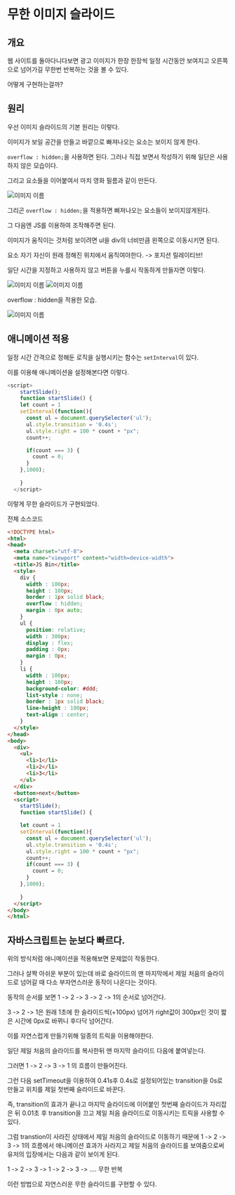 # 무한 이미지 슬라이드

## 개요

웹 사이트를 돌아다니다보면 광고 이미지가 한장 한장씩 일정 시간동안 보여지고 오른쪽으로 넘어가길 무한번 반복하는 것을 볼 수 있다.

어떻게 구현하는걸까?

## 원리

우선 이미지 슬라이드의 기본 원리는 이렇다.

이미지가 보일 공간을 만들고 바깥으로 빠져나오는 요소는 보이지 않게 한다.

`overflow : hidden;`을 사용하면 된다. 그러나 직접 보면서 작성하기 위해 일단은 사용하지 않은 모습이다.

그리고 요소들을 이어붙여서 마치 영화 필름과 같이 만든다.

![이미지 이름](../스크린샷%202024-04-16%20시간:%2022.23.08.png)

그리곤 `overflow : hidden;`을 적용하면 삐져나오는 요소들이 보이지않게된다.

그 다음엔 JS를 이용하여 조작해주면 된다.

이미지가 움직이는 것처럼 보이려면 ul을 div의 너비만큼 왼쪽으로 이동시키면 된다.

요소 자기 자신이 원래 정해진 위치에서 움직여야한다. -> 포지션 릴레이티브!

일단 시간을 지정하고 사용하지 않고 버튼을 누를시 작동하게 만들자면 이렇다.

![이미지 이름](../스크린샷%202024-04-16%20시간:%2022.41.56.png)
![이미지 이름](../스크린샷%202024-04-16%20시간:%2022.42.07.png)

overflow : hidden을 적용한 모습.

![이미지 이름](../스크린샷%202024-04-16%20시간:%2022.43.27.png)

## 애니메이션 적용

일정 시간 간격으로 정해둔 로직을 실행시키는 함수는 `setInterval`이 있다.

이를 이용해 애니메이션을 설정해본다면 이렇다.

```js
<script>
    startSlide();
    function startSlide() {
    let count = 1
    setInterval(function(){
      const ul = document.querySelector('ul');
      ul.style.transition = '0.4s';
      ul.style.right = 100 * count + "px";
      count++;

      if(count === 3) {
        count = 0;
      }
    },1000);
 
    }   
  </script>
```
이렇게 무한 슬라이드가 구현되었다.

전체 소스코드
```html
<!DOCTYPE html>
<html>
<head>
  <meta charset="utf-8">
  <meta name="viewport" content="width=device-width">
  <title>JS Bin</title>
  <style>
    div {
      width : 100px;
      height : 100px;
      border : 1px solid black;
      overflow : hidden;   
      margin : 0px auto;
    }
    ul {
      position: relative;
      width : 300px;
      display : flex;
      padding : 0px;
      margin : 0px;
    }
    li {
      width : 100px;
      height : 100px;
      background-color: #ddd;
      list-style : none;
      border : 1px solid black;
      line-height : 100px;
      text-align : center;
    }
  </style>
</head>
<body>
  <div>
    <ul>
      <li>1</li>
      <li>2</li>
      <li>3</li>
    </ul>
  </div>
  <button>next</button>
  <script>
    startSlide();
    function startSlide() {

    let count = 1
    setInterval(function(){
      const ul = document.querySelector('ul');
      ul.style.transition = '0.4s';
      ul.style.right = 100 * count + "px";
      count++;
      if(count === 3) {
        count = 0;
      }
    },1000);
 
    }   
  </script>
</body>
</html>
```

## 자바스크립트는 눈보다 빠르다.

위의 방식처럼 애니메이션을 적용해보면 문제없이 작동한다.

그러나 살짝 아쉬운 부분이 있는데 바로 슬라이드의 맨 마지막에서 제일 처음의 슬라이드로 넘어갈 때 다소 부자연스러운 동작이 나온다는 것이다.

동작의 순서를 보면 1 -> 2 -> 3 -> 2 -> 1의 순서로 넘어간다.

3 -> 2 -> 1은 원래 1초에 한 슬라이드씩(+100px) 넘어가 right값이 300px인 것이 짧은 시간에 0px로 바뀌니 후다닥 넘어간다.

이를 자연스럽게 만들기위해 일종의 트릭을 이용해야한다.

일단 제일 처음의 슬라이드를 복사한뒤 맨 마지막 슬라이드 다음에 붙여넣는다.

그러면 1 -> 2 -> 3 -> 1 의 흐름이 만들어진다. 

그런 다음 setTimeout을 이용하여 0.41s후 0.4s로 설정되어있는 transition을 0s로 만들고 위치를 제일 첫번째 슬라이드로 바꾼다.

 즉, transition의 효과가 끝나고 마지막 슬라이드에 이어붙인 첫번째 슬라이드가 자리잡은 뒤 0.01초 후 transition을 끄고 제일 처음 슬라이드로 이동시키는 트릭을 사용할 수 있다.

그럼 transtion이 사라진 상태에서 제일 처음의 슬라이드로 이동하기 때문에
 1 -> 2 -> 3 -> 1의 흐름에서 애니메이션 효과가 사라지고 제일 처음의 슬라이드를 보여줌으로써 유저의 입장에서는 다음과 같이 보이게 된다.

1 -> 2 -> 3 -> 1 -> 2 -> 3 -> .... 무한 반복

이런 방법으로 자연스러운 무한 슬라이드를 구현할 수 있다.

